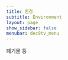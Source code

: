 ```yaml
---
title: 환경
subtitle: Environment
layout: page
show_sidebar: false
menubar: dec9tv_menu
---
```


폐기물 등
